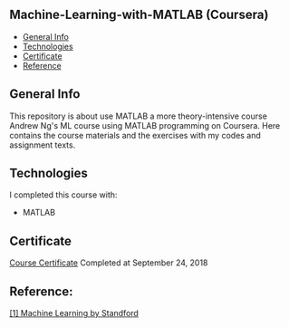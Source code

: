 ## Machine-Learning-with-MATLAB (Coursera)

* [General Info](#general-info)
* [Technologies](#technologies)
* [Certificate](#certificate)
* [Reference](#reference)

## General Info

This repository is about use MATLAB a more theory-intensive course Andrew Ng's ML course using MATLAB programming on Coursera. Here contains the course materials and the exercises with my codes and assignment texts.  

## Technologies
I completed this course with:
* MATLAB

## Certificate

[Course Certificate](https://www.coursera.org/account/accomplishments/certificate/GTHLYDF8KXUQ) Completed at September 24, 2018

## Reference:
[[1] Machine Learning by Standford](https://www.coursera.org/learn/machine-learning?utm_source=gg&utm_medium=sem&utm_content=07-StanfordML-US&campaignid=685340575&adgroupid=52515609594&device=c&keyword=machine%20learning%20mooc&matchtype=b&network=g&devicemodel=&adpostion=1t1&creativeid=243289762946&hide_mobile_promo&gclid=EAIaIQobChMImrn1tZ-m5AIVCYTICh0DoAfNEAAYASAAEgLePfD_BwE)
